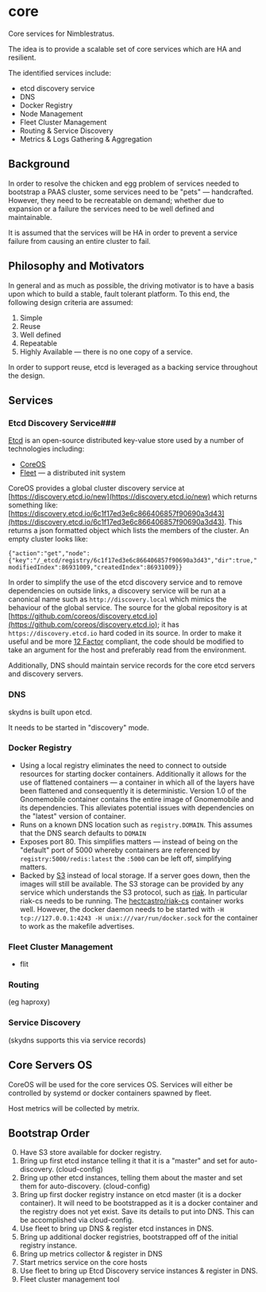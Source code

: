 core
====

Core services for Nimblestratus.

The idea is to provide a scalable set of core services which are HA and resilient.

The identified services include:

* etcd discovery service
* DNS
* Docker Registry
* Node Management
* Fleet Cluster Management
* Routing & Service Discovery
* Metrics & Logs Gathering & Aggregation 

## Background ##

In order to resolve the chicken and egg problem of services needed to
bootstrap a PAAS cluster, some services need to be "pets" &mdash;
handcrafted. However, they need to be recreatable on demand; whether
due to expansion or a failure the services need to be well defined and
maintainable.

It is assumed that the services will be HA in order to prevent
a service failure from causing an entire cluster to fail.

## Philosophy and Motivators ##

In general and as much as possible, the driving motivator is to have a
basis upon which to build a stable, fault tolerant platform.  To this
end, the following design criteria are assumed:

1. Simple
2. Reuse
3. Well defined
4. Repeatable
5. Highly Available &mdash; there is no one copy of a service.

In order to support reuse, etcd is leveraged as a backing service
throughout the design.

## Services ##

### Etcd Discovery Service###

[Etcd](https://coreos.com/using-coreos/etcd/) is an open-source
distributed key-value store used by a number of
technologies including:

* [CoreOS](http://coreos.com)
* [Fleet](https://github.com/coreos/fleet) &mdash; a distributed init
  system

CoreOS provides a global cluster discovery service at
[https://discovery.etcd.io/new](https://discovery.etcd.io/new) which
returns something like:
[https://discovery.etcd.io/6c1f17ed3e6c866406857f90690a3d43](https://discovery.etcd.io/6c1f17ed3e6c866406857f90690a3d43).
This returns a json formatted object which lists the members of the
cluster.  An empty cluster looks like:

`{"action":"get","node":{"key":"/_etcd/registry/6c1f17ed3e6c866406857f90690a3d43","dir":true,"modifiedIndex":86931009,"createdIndex":86931009}}`

In order to simplify the use of the etcd discovery service and to
remove dependencies on outside links, a discovery service will be run
at a canonical name such as `http://discovery.local` which
mimics the behaviour of the global service.  The source for the global
repository is at
[https://github.com/coreos/discovery.etcd.io](https://github.com/coreos/discovery.etcd.io);
it has `https://discovery.etcd.io` hard coded in its source.  In order
to make it useful and be more [12 Factor](http://12factor.net)
compliant, the code should be modified to take an argument for the host and preferably read from the environment.

Additionally, DNS should maintain service records for the core etcd
servers and discovery servers.


### DNS ###

skydns is built upon etcd.

It needs to be started in "discovery" mode.

### Docker Registry ###

* Using a local registry eliminates the need to connect to outside
  resources for starting docker containers.  Additionally it allows
  for the use of flattened containers &mdash; a container in which all of
  the layers have been flattened and consequently it is
  deterministic.  Version 1.0 of the Gnomemobile container contains
  the entire image of Gnomemobile and its dependencies.  This
  alleviates potential issues with dependencies on the "latest"
  version of container.
* Runs on a known DNS location such as `registry.DOMAIN`.
  This assumes that the DNS search defaults to `DOMAIN`
* Exposes port 80.  This simplifies matters &mdash; instead of being on the
  "default" port of 5000 whereby containers are referenced by
  `registry:5000/redis:latest` the `:5000` can be left off, simplifying matters.
* Backed by [S3](http://en.wikipedia.org/wiki/Amazon_S3) instead of
  local storage.  If a server goes down, then
  the images will still be available.  The S3 storage can be provided
  by any service which understands the S3 protocol, such as [riak](http://basho.com/riak/). In particular riak-cs needs to be running. The [hectcastro/riak-cs](https://registry.hub.docker.com/u/hectcastro/riak-cs/) container works well. However, the docker daemon needs to be started with `-H tcp://127.0.0.1:4243 -H unix:///var/run/docker.sock` for the container to work as the makefile advertises.

### Fleet Cluster Management ###

* flit

### Routing ###

(eg haproxy)

### Service Discovery ###

(skydns supports this via service records)

## Core Servers OS ##

CoreOS will be used for the core services OS.  Services will either be
controlled by systemd or docker containers spawned by fleet.

Host metrics will be collected by metrix.

## Bootstrap Order ##

0. Have S3 store available for docker registry.
1. Bring up first etcd instance telling it that it is a "master" and
   set for auto-discovery. (cloud-config)
2. Bring up other etcd instances, telling them about the master and
   set them for auto-discovery. (cloud-config)
3. Bring up first docker registry instance on etcd master (it is a
   docker container).  It will need to be bootstrapped as it is a
   docker container and the registry does not yet exist.  Save its
   details to put into DNS.  This can be accomplished via cloud-config.
4. Use fleet to bring up DNS & register etcd instances in DNS.
5. Bring up additional docker registries, bootstrapped off of the
   initial registry instance.
6. Bring up metrics collector & register in DNS
7. Start metrics service on the core hosts
8. Use fleet to bring up Etcd Discovery service instances &
   register in DNS.
9. Fleet cluster management tool
